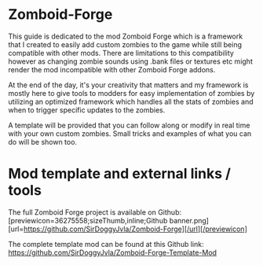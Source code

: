 # Zomboid-Forge
This guide is dedicated to the mod Zomboid Forge which is a framework that I created to easily add custom zombies to the game while still being compatible with other mods. There are limitations to this compatibility however as changing zombie sounds using .bank files or textures etc might render the mod incompatible with other Zomboid Forge addons.

At the end of the day, it's your creativity that matters and my framework is mostly here to give tools to modders for easy implementation of zombies by utilizing an optimized framework which handles all the stats of zombies and when to trigger specific updates to the zombies.

A template will be provided that you can follow along or modify in real time with your own custom zombies. Small tricks and examples of what you can do will be shown too.

# Mod template and external links / tools
The full Zomboid Forge project is available on Github:
[previewicon=36275558;sizeThumb,inline;Github banner.png][url=https://github.com/SirDoggyJvla/Zomboid-Forge][/url][/previewicon]

The complete template mod can be found at this Github link:
https://github.com/SirDoggyJvla/Zomboid-Forge-Template-Mod